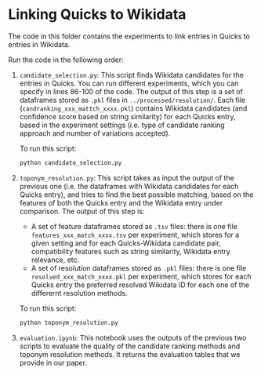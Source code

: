 # Linking Quicks to Wikidata

The code in this folder contains the experiments to link entries in Quicks to entries in Wikidata.

Run the code in the following order:

1. `candidate_selection.py`: This script finds Wikidata candidates for the entries in Quicks. You can run different experiments, which you can specify in lines 86-100 of the code.  The output of this step is a set of dataframes stored as `.pkl` files in `../processed/resolution/`. Each file (`candranking_xxx_mattch_xxxx.pkl`) contains Wikidata candidates (and confidence score based on string similarity) for each Quicks entry, based in the experiment settings (i.e. type of candidate ranking approach and number of variations accepted).

    To run this script:
    ```bash
    python candidate_selection.py
    ```

2. `toponym_resolution.py`: This script takes as input the output of the previous one (i.e. the dataframes with Wikidata candidates for each Quicks entry), and tries to find the best possible matching, based on the features of both the Quicks entry and the Wikidata entry under comparison. The output of this step is:
    * A set of feature dataframes stored as `.tsv` files: there is one file `features_xxx_match_xxxx.tsv` per experiment, which stores for a given setting and for each Quicks-Wikidata candidate pair, compatibility features such as string similarity, Wikidata entry relevance, etc.
    * A set of resolution dataframes stored as `.pkl` files: there is one file `resolved_xxx_match_xxxx.pkl` per experiment, which stores for each Quicks entry the preferred resolved Wikidata ID for each one of the differernt resolution methods.

    To run this script:
    ```bash
    python toponym_resolution.py
    ```

3. `evaluation.ipynb`: This notebook uses the outputs of the previous two scripts to evaluate the quality of the candidate ranking methods and toponym resolution methods. It returns the evaluation tables that we provide in our paper.
